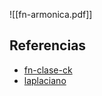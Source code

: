 ![[fn-armonica.pdf]]

## Referencias
- [fn-clase-ck](./fn-clase-ck.md)
- [laplaciano](./laplaciano.md)
